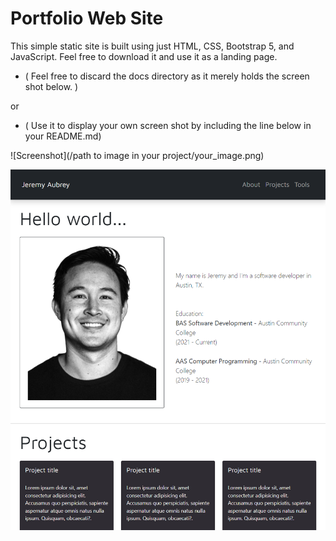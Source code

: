 # Portfolio Web Site

This simple static site is built using just HTML, CSS, Bootstrap 5, and JavaScript.
Feel free to download it and use it as a landing page.
*  ( Feel free to discard the docs directory as it merely holds the screen shot below. )

or

* ( Use it to display your own screen shot by including the line below in your README.md)

\!\[Screenshot\](/path to image in your project/your_image.png)

![Screenshot](/docs/images/website_screen_shot.png)

 